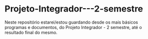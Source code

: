 # Projeto-Integrador---2-semestre
Neste repositório estarei/estou guardando desde os mais básicos programas e documentos, do Projeto Integrador - 2 semestre, até o resultado final do mesmo.
